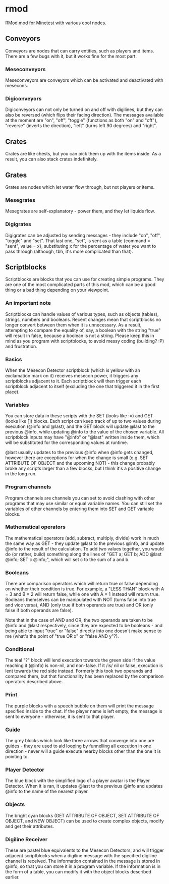 # rmod
RMod mod for Minetest with various cool nodes.

## Conveyors

Conveyors are nodes that can carry entities, such as players and items. There are a few bugs with it, but it works fine for the most part.

### Meseconveyors

Meseconveyors are conveyors which can be activated and deactivated with mesecons.

### Digiconveyors

Digiconveyors can not only be turned on and off with digilines, but they can also be reversed (which flips their facing direction). The messages available at the moment are "on", "off", "toggle" (functions as both "on" and "off"), "reverse" (inverts the direction), "left" (turns left 90 degrees) and "right".

## Crates

Crates are like chests, but you can pick them up with the items inside. As a result, you can also stack crates indefinitely.

## Grates

Grates are nodes which let water flow through, but not players or items.

### Mesegrates

Mesegrates are self-explanatory - power them, and they let liquids flow.

### Digigrates

Digigrates can be adjusted by sending messages - they include "on", "off", "toggle" and "set". That last one, "set", is sent as a table {command = "sent", value = x}, substituting x for the percentage of water you want to pass through (although, tbh, it's more complicated than that).

## Scriptblocks

Scriptblocks are blocks that you can use for creating simple programs. They are one of the most complicated parts of this mod, which can be a good thing or a bad thing depending on your viewpoint.

### An important note

Scriptblocks can handle values of various types, such as objects (tables), strings, numbers and booleans. Recent changes mean that scriptblocks no longer convert between them when it is unnecessary. As a result, attempting to compare the equality of, say, a boolean with the string "true" will result in false, because a boolean is not a string. Please keep this in mind as you program with scriptblocks, to avoid messy coding (building? :P) and frustration.

### Basics

When the Mesecon Detector scriptblock (which is yellow with an exclamation mark on it) receives mesecon power, it triggers any scriptblocks adjacent to it. Each scriptblock will then trigger each scriptblock adjacent to itself (excluding the one that triggered it in the first place).

### Variables

You can store data in these scripts with the SET (looks like :=) and GET (looks like []) blocks. Each script can keep track of up to two values during execution (@info and @last), and the GET block will update @last to the previous @info, while updating @info to the value of the chosen variable. All scriptblock inputs may have "@info" or "@last" written inside them, which will be substituted for the corresponding values at runtime.

@last usually updates to the previous @info when @info gets changed, however there are exceptions for when the change is small (e.g. SET ATTRIBUTE OF OBJECT and the upcoming NOT) - this change probably broke any scripts larger than a few blocks, but I think it's a positive change in the long run.

### Program channels

Program channels are channels you can set to avoid clashing with other programs that may use similar or equal variable names. You can still set the variables of other channels by entering them into SET and GET variable blocks.

### Mathematical operators

The mathematical operators (add, subtract, multiply, divide) work in much the same way as GET - they update @last to the previous @info, and update @info to the result of the calculation. To add two values together, you would do (or rather, build) something along the lines of "GET a; GET b; ADD @last @info; SET c @info;", which will set c to the sum of a and b.

### Booleans

There are comparison operators which will return true or false depending on whether their condition is true. For example, a "LESS THAN" block with A = 3 and B = 2 will return false, while one with A = 1 instead will return true. Booleans themselves can be manipulated with NOT (turns false into true and vice versa), AND (only true if both operands are true) and OR (only false if both operands are false).

Note that in the case of AND and OR, the two operands are taken to be @info and @last respectively, since they are expected to be booleans - and being able to input "true" or "false" directly into one doesn't make sense to me (what's the point of "true OR x" or "false AND y"?).

### Conditional

The teal "?" block will lend execution towards the green side if the value reaching it (@info) is non-nil, and non-false. If it /is/ nil or false, execution is lent towards the red side instead. Formerly this took two operands and compared them, but that functionality has been replaced by the comparison operators described above.

### Print

The purple blocks with a speech bubble on them will print the message specified inside to the chat. If the player name is left empty, the message is sent to everyone - otherwise, it is sent to that player.

### Guide

The grey blocks which look like three arrows that converge into one are guides - they are used to aid looping by funnelling all execution in one direction - never will a guide execute nearby blocks other than the one it is pointing to.

### Player Detector

The blue block with the simplified logo of a player avatar is the Player Detector. When it is ran, it updates @last to the previous @info and updates @info to the name of the nearest player.

### Objects

The bright cyan blocks (GET ATTRIBUTE OF OBJECT, SET ATTRIBUTE OF OBJECT, and NEW OBJECT) can be used to create complex objects, modify and get their attributes.

### Digiline Receiver

These are pastel blue equivalents to the Mesecon Detectors, and will trigger adjacent scriptblocks when a digiline message with the specified digiline channel is received. The information contained in the message is stored in @info, so that you can store it in a program variable. If the information is in the form of a table, you can modify it with the object blocks described earlier.
